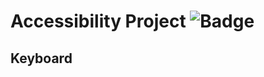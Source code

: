 # Accessibility Project ![Badge](https://img.shields.io/badge/Project--Status-Master-green)

## Keyboard